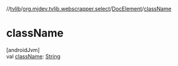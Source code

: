 //[tvlib](../../../index.md)/[org.mjdev.tvlib.webscrapper.select](../index.md)/[DocElement](index.md)/[className](class-name.md)

# className

[androidJvm]\
val [className](class-name.md): [String](https://kotlinlang.org/api/latest/jvm/stdlib/kotlin/-string/index.html)
